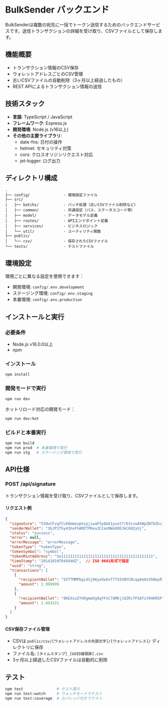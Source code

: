 # BulkSender バックエンド

BulkSenderは複数の宛先に一括でトークン送信するためのバックエンドサービスです。送信トランザクションの詳細を受け取り、CSVファイルとして保存します。

## 機能概要

- トランザクション情報のCSV保存
- ウォレットアドレスごとのCSV管理
- 古いCSVファイルの自動削除（3ヶ月以上経過したもの）
- REST APIによるトランザクション情報の送信

## 技術スタック

- **言語**: TypeScript / JavaScript
- **フレームワーク**: Express.js
- **開発環境**: Node.js (v16以上)
- **その他の主要ライブラリ**:
  - date-fns: 日付の操作
  - helmet: セキュリティ対策
  - cors: クロスオリジンリクエスト対応
  - jet-logger: ログ出力

## ディレクトリ構成

```
.
├── config/               - 環境設定ファイル
├── src/
│   ├── batchs/           - バッチ処理（古いCSVファイル削除など）
│   ├── common/           - 共通設定（パス、ステータスコード等）
│   ├── model/            - データモデル定義
│   ├── routes/           - APIエンドポイント定義
│   ├── services/         - ビジネスロジック
│   └── util/             - ユーティリティ関数
├── public/
│   └── csv/              - 保存されたCSVファイル
└── tests/                - テストファイル
```

## 環境設定

環境ごとに異なる設定を使用できます：

- 開発環境: `config/.env.development`
- ステージング環境: `config/.env.staging`
- 本番環境: `config/.env.production`

## インストールと実行

### 必要条件

- Node.js v16.0.0以上
- npm

### インストール

```bash
npm install
```

### 開発モードで実行

```bash
npm run dev
```

ホットリロード対応の開発モード：

```bash
npm run dev:hot
```

### ビルドと本番実行

```bash
npm run build
npm run prod  # 本番環境で実行
npm run stg   # ステージング環境で実行
```

## API仕様

### POST /api/signature

トランザクション情報を受け取り、CSVファイルとして保存します。

#### リクエスト例

```json
{
  "signature": "539uCFvqfCLK8mmoxphzpjiwaP3yQmX1yxot7rD3cvwAXWpZN78Zhc39m9GBrKmU8Hhe5Xtz8CVxpkS8NcKDmR3F",
  "senderWallet": "3bJP1Thy43hxFhAMZfPKeu3CCanDWuD8EJkC6Q2yUj",
  "status": "success",
  "error": null,
  "errorMessage": "errorMessage",
  "tokenType": "tokenType",
  "tokenSymbol": "symbol",
  "tokenMintAddress": "So11111111111111111111111111111111111111111",
  "timeStamp": "20141010T045040Z",  // ISO 8601形式で指定
  "uuid": "strng",
  "transactions": [
    {
      "recipientWallet": "5VTTMMPbgi4SjbKyeXwUvTf7S5VBYCRcqq4eHzV5BmyR",
      "amount": 2.999999
    },
    {
      "recipientWallet": "8KEXsoZYVRgmmXg9qfFnC7dMKjJdZRcfP3ATztR4KR5P",
      "amount": 2.654321
    }
  ]
}
```

#### CSV保存ファイル管理

- CSVは `public/csv/[ウォレットアドレスの先頭文字]/[ウォレットアドレス]/` ディレクトリに保存
- ファイル名: `[タイムスタンプ]_[UUID接頭辞].csv`
- 3ヶ月以上経過したCSVファイルは自動的に削除

## テスト

```bash
npm test               # テスト実行
npm run test:watch     # ウォッチモードでテスト
npm run test:coverage  # カバレッジ付きでテスト
```
